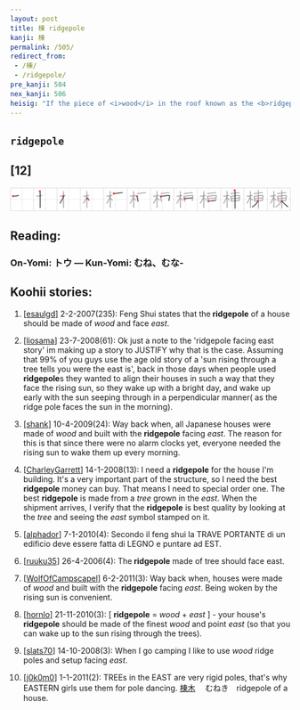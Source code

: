 ```yaml
---
layout: post
title: 棟 ridgepole
kanji: 棟
permalink: /505/
redirect_from:
 - /棟/
 - /ridgepole/
pre_kanji: 504
nex_kanji: 506
heisig: "If the piece of <i>wood</i> in the roof known as the <b>ridgepole</b> points <i>east</i>, the sunrise will be visible from the front door."
---
```


## `ridgepole`

## [12]

<div class="stroke"><img src="../images/E6A39F.png" /></div>

## Reading:

### On-Yomi: トウ &mdash; Kun-Yomi: むね、むな-

## Koohii stories:

1) [<a href="http://kanji.koohii.com/profile/esaulgd">esaulgd</a>] 2-2-2007(235): Feng Shui states that the<strong> ridgepole</strong> of a house should be made of <em>wood</em> and face <em>east</em>. 

2) [<a href="http://kanji.koohii.com/profile/liosama">liosama</a>] 23-7-2008(61): Ok just a note to the &#039;ridgepole facing east story&#039; im making up a story to JUSTIFY why that is the case. Assuming that 99% of you guys use the age old story of a &#039;sun rising through a tree tells you were the east is&#039;, back in those days when people used<strong> ridgepole</strong>s they wanted to align their houses in such a way that they face the rising sun, so they wake up with a bright day, and wake up early with the sun seeping through in a perpendicular manner( as the ridge pole faces the sun in the morning). 

3) [<a href="http://kanji.koohii.com/profile/shank">shank</a>] 10-4-2009(24): Way back when, all Japanese houses were made of <em>wood</em> and built with the <strong>ridgepole</strong> facing <em>east</em>. The reason for this is that since there were no alarm clocks yet, everyone needed the rising sun to wake them up every morning. 

4) [<a href="http://kanji.koohii.com/profile/CharleyGarrett">CharleyGarrett</a>] 14-1-2008(13): I need a <strong>ridgepole</strong> for the house I&#039;m building. It&#039;s a very important part of the structure, so I need the best <strong>ridgepole</strong> money can buy. That means I need to special order one. The best <strong>ridgepole</strong> is made from a <em>tree</em> grown in the <em>east</em>. When the shipment arrives, I verify that the <strong>ridgepole</strong> is best quality by looking at the <em>tree</em> and seeing the <em>east</em> symbol stamped on it. 

5) [<a href="http://kanji.koohii.com/profile/alphador">alphador</a>] 7-1-2010(4): Secondo il feng shui la TRAVE PORTANTE di un edificio deve essere fatta di LEGNO e puntare ad EST. 

6) [<a href="http://kanji.koohii.com/profile/ruuku35">ruuku35</a>] 26-4-2006(4): The<strong> ridgepole</strong> made of tree should face east. 

7) [<a href="http://kanji.koohii.com/profile/WolfOfCampscapel">WolfOfCampscapel</a>] 6-2-2011(3): Way back when, houses were made of <em>wood</em> and built with the <strong>ridgepole</strong> facing <em>east</em>. Being woken by the rising sun is convenient. 

8) [<a href="http://kanji.koohii.com/profile/hornlo">hornlo</a>] 21-11-2010(3): [ <strong>ridgepole</strong> = <em>wood</em> + <em>east</em> ] - your house&#039;s <strong>ridgepole</strong> should be made of the finest <em>wood</em> and point <em>east</em> (so that you can wake up to the sun rising through the trees). 

9) [<a href="http://kanji.koohii.com/profile/slats70">slats70</a>] 14-10-2008(3): When I go camping I like to use <em>wood</em> ridge poles and setup facing <em>east</em>. 

10) [<a href="http://kanji.koohii.com/profile/j0k0m0">j0k0m0</a>] 1-1-2011(2): TREEs in the EAST are very rigid poles, that&#039;s why EASTERN girls use them for pole dancing.   <a href="http://jisho.org/kanji/details/棟木">棟木</a>  　むねき　ridgepole of a house. 
